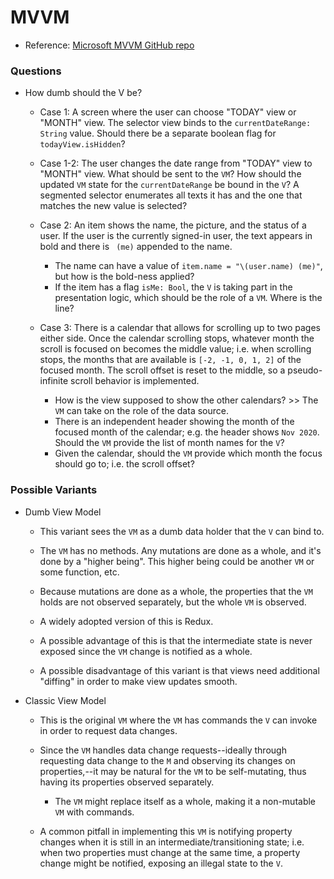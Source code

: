 # MVVM

-   Reference: [Microsoft MVVM GitHub repo](https://github.com/microsoft/InventorySample/tree/master/docs/MVVM)

### Questions

- How dumb should the V be?
  - Case 1: A screen where the user can choose "TODAY" view or "MONTH" view. The selector view binds to the `currentDateRange: String` value. Should there be a separate boolean flag for `todayView.isHidden`?
  - Case 1-2: The user changes the date range from "TODAY" view to "MONTH" view. What should be sent to the `VM`? How should the updated `VM` state for the `currentDateRange` be bound in the `V`? A segmented selector enumerates all texts it has and the one that matches the new value is selected?

  - Case 2: An item shows the name, the picture, and the status of a user. If the user is the currently signed-in user, the text appears in bold and there is ` (me)` appended to the name.
    - The name can have a value of `item.name = "\(user.name) (me)"`, but how is the bold-ness applied?
    - If the item has a flag `isMe: Bool`, the `V` is taking part in the presentation logic, which should be the role of a `VM`. Where is the line?

  - Case 3: There is a calendar that allows for scrolling up to two pages either side. Once the calendar scrolling stops, whatever month the scroll is focused on becomes the middle value; i.e. when scrolling stops, the months that are available is `[-2, -1, 0, 1, 2]` of the focused month. The scroll offset is reset to the middle, so a pseudo-infinite scroll behavior is implemented.

    - How is the view supposed to show the other calendars? >> The `VM` can take on the role of the data source.
    - There is an independent header showing the month of the focused month of the calendar; e.g. the header shows `Nov 2020`. Should the `VM` provide the list of month names for the `V`?
    - Given the calendar, should the `VM` provide which month the focus should go to; i.e. the scroll offset?

### Possible Variants

- Dumb View Model
  - This variant sees the `VM` as a dumb data holder that the `V` can bind to.
  - The `VM` has no methods. Any mutations are done as a whole, and it's done by a "higher being". This higher being could be another `VM` or some function, etc.
  - Because mutations are done as a whole, the properties that the `VM` holds are not observed separately, but the whole `VM` is observed.
  - A widely adopted version of this is Redux.

  - A possible advantage of this is that the intermediate state is never exposed since the `VM` change is notified as a whole.
  - A possible disadvantage of this variant is that views need additional "diffing" in order to make view updates smooth. 

- Classic View Model
  - This is the original `VM` where the `VM` has commands the `V` can invoke in order to request data changes.
  - Since the `VM` handles data change requests--ideally through requesting data change to the `M` and observing its changes on properties,--it may be natural for the `VM` to be self-mutating, thus having its properties observed separately.
    - The `VM` might replace itself as a whole, making it a non-mutable `VM` with commands.

  - A common pitfall in implementing this `VM` is notifying property changes when it is still in an intermediate/transitioning state; i.e. when two properties must change at the same time, a property change might be notified, exposing an illegal state to the `V`.

